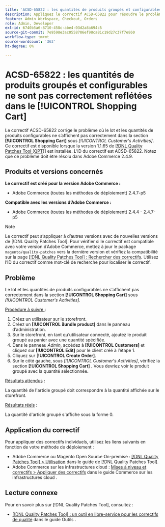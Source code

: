 ```yaml
---
title: 'ACSD-65822 : les quantités de produits groupés et configurables ne sont pas correctement reflétées dans le panier'
description: Appliquez le correctif ACSD-65822 pour résoudre le problème d’Adobe Commerce où la quantité apparaissait comme 0 dans la section du panier du client dans le panneau d’administration lors de l’ajout de produits groupés.
feature: Admin Workspace, Checkout, Orders
role: Admin, Developer
exl-id: 6740b5a6-8710-458c-abe4-03d2a8a694c5
source-git-commit: 7e9598e3ac0558706ef98ca81c19d27c37f7e860
workflow-type: tm+mt
source-wordcount: '363'
ht-degree: 0%

---
```


# ACSD-65822 : les quantités de produits groupés et configurables ne sont pas correctement reflétées dans le [!UICONTROL Shopping Cart]

Le correctif ACSD-65822 corrige le problème où le lot et les quantités de produits configurables ne s’affichent pas correctement dans la section **[!UICONTROL Shopping Cart]** sous *[!UICONTROL Customer's Activities]*. Ce correctif est disponible lorsque la version 1.1.65 de [[!DNL Quality Patches Tool (QPT)]](/help/tools/quality-patches-tool/quality-patches-tool-to-self-serve-quality-patches.md) est installée. L’ID du correctif est ACSD-65822. Notez que ce problème doit être résolu dans Adobe Commerce 2.4.9.

## Produits et versions concernés

**Le correctif est créé pour la version Adobe Commerce :**

* Adobe Commerce (toutes les méthodes de déploiement) 2.4.7-p5

**Compatible avec les versions d’Adobe Commerce :**

* Adobe Commerce (toutes les méthodes de déploiement) 2.4.4 - 2.4.7-p5

>[!NOTE]
>
>Le correctif peut s’appliquer à d’autres versions avec de nouvelles versions de [!DNL Quality Patches Tool]. Pour vérifier si le correctif est compatible avec votre version d’Adobe Commerce, mettez à jour le package `magento/quality-patches` vers la dernière version et vérifiez la compatibilité sur la page [[!DNL Quality Patches Tool] : Rechercher des correctifs](https://experienceleague.adobe.com/tools/commerce-quality-patches/index.html). Utilisez l’ID du correctif comme mot-clé de recherche pour localiser le correctif.

## Problème

Le lot et les quantités de produits configurables ne s&#39;affichent pas correctement dans la section **[!UICONTROL Shopping Cart]** sous *[!UICONTROL Customer's Activities]*.

<u>Procédure à suivre </u> :

1. Créez un utilisateur sur le storefront.
2. Créez un **[!UICONTROL Bundle product]** dans le panneau d’administration.
3. Sur le storefront, en tant qu’utilisateur connecté, ajoutez le produit groupé au panier avec une quantité spécifiée.
4. Dans le panneau *Admin*, accédez à **[!UICONTROL Customers]** et cliquez sur **[!UICONTROL Edit]** pour le client créé à l’étape 1.
5. Cliquez sur **[!UICONTROL Create Order]**.
6. Sur le côté gauche, sous *[!UICONTROL Customer's Activities]*, vérifiez la section **[!UICONTROL Shopping Cart]** . Vous devriez voir le produit groupé avec la quantité sélectionnée.

<u>Résultats attendus</u> :

La quantité de l&#39;article groupé doit correspondre à la quantité affichée sur le storefront.

<u>Résultats réels</u> :

La quantité d&#39;article groupé s&#39;affiche sous la forme 0.

## Application du correctif

Pour appliquer des correctifs individuels, utilisez les liens suivants en fonction de votre méthode de déploiement :

* Adobe Commerce ou Magento Open Source On-premise : [[!DNL Quality Patches Tool] > Utilisation](/help/tools/quality-patches-tool/usage.md) dans le guide de [!DNL Quality Patches Tool].
* Adobe Commerce sur les infrastructures cloud : [Mises à niveau et correctifs > Appliquer des correctifs](https://experienceleague.adobe.com/docs/commerce-cloud-service/user-guide/develop/upgrade/apply-patches.html) dans le guide Commerce sur les infrastructures cloud .

## Lecture connexe

Pour en savoir plus sur [!DNL Quality Patches Tool], consultez :

* [[!DNL Quality Patches Tool] : un outil en libre-service pour les correctifs de qualité](/help/tools/quality-patches-tool/quality-patches-tool-to-self-serve-quality-patches.md) dans le guide Outils .
